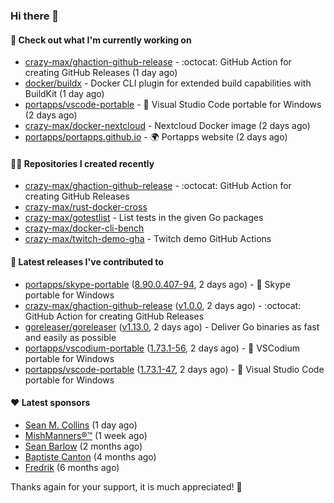 ### Hi there 👋

#### 👷 Check out what I'm currently working on

- [crazy-max/ghaction-github-release](https://github.com/crazy-max/ghaction-github-release) - :octocat: GitHub Action for creating GitHub Releases (1 day ago)
- [docker/buildx](https://github.com/docker/buildx) - Docker CLI plugin for extended build capabilities with BuildKit (1 day ago)
- [portapps/vscode-portable](https://github.com/portapps/vscode-portable) - 🚀 Visual Studio Code portable for Windows (2 days ago)
- [crazy-max/docker-nextcloud](https://github.com/crazy-max/docker-nextcloud) - Nextcloud Docker image (2 days ago)
- [portapps/portapps.github.io](https://github.com/portapps/portapps.github.io) - 🌍 Portapps website (2 days ago)

#### 👨‍💻 Repositories I created recently

- [crazy-max/ghaction-github-release](https://github.com/crazy-max/ghaction-github-release) - :octocat: GitHub Action for creating GitHub Releases
- [crazy-max/rust-docker-cross](https://github.com/crazy-max/rust-docker-cross)
- [crazy-max/gotestlist](https://github.com/crazy-max/gotestlist) - List tests in the given Go packages
- [crazy-max/docker-cli-bench](https://github.com/crazy-max/docker-cli-bench)
- [crazy-max/twitch-demo-gha](https://github.com/crazy-max/twitch-demo-gha) - Twitch demo GitHub Actions

#### 🚀 Latest releases I've contributed to

- [portapps/skype-portable](https://github.com/portapps/skype-portable) ([8.90.0.407-94](https://github.com/portapps/skype-portable/releases/tag/8.90.0.407-94), 2 days ago) - 🚀 Skype portable for Windows 
- [crazy-max/ghaction-github-release](https://github.com/crazy-max/ghaction-github-release) ([v1.0.0](https://github.com/crazy-max/ghaction-github-release/releases/tag/v1.0.0), 2 days ago) - :octocat: GitHub Action for creating GitHub Releases
- [goreleaser/goreleaser](https://github.com/goreleaser/goreleaser) ([v1.13.0](https://github.com/goreleaser/goreleaser/releases/tag/v1.13.0), 2 days ago) - Deliver Go binaries as fast and easily as possible
- [portapps/vscodium-portable](https://github.com/portapps/vscodium-portable) ([1.73.1-56](https://github.com/portapps/vscodium-portable/releases/tag/1.73.1-56), 2 days ago) - 🚀 VSCodium portable for Windows
- [portapps/vscode-portable](https://github.com/portapps/vscode-portable) ([1.73.1-47](https://github.com/portapps/vscode-portable/releases/tag/1.73.1-47), 2 days ago) - 🚀 Visual Studio Code portable for Windows

#### ❤️ Latest sponsors
- [Sean M. Collins](https://github.com/sc68cal) (1 day ago)
- [MishManners®™](https://github.com/mishmanners) (1 week ago)
- [Sean Barlow](https://github.com/woolrab6) (2 months ago)
- [Baptiste Canton](https://github.com/batmac) (4 months ago)
- [Fredrik](https://github.com/fredrikscode) (6 months ago)

Thanks again for your support, it is much appreciated! 🙏
